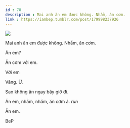 ```yaml
---
id : 78
description : Mai anh ăn em được không. Nhầm, ăn cơm.
link : https://iambep.tumblr.com/post/179998237926
---
```


![](https://64.media.tumblr.com/2dd70b9aa9960b077f0566aa6dcd1d42/tumblr_pi1bh4Anim1u3a9rjo1_1280.jpg)

Mai anh ăn em được không. Nhầm, ăn cơm.

Ăn em?

Ăn cơm với em.

Với em

Vâng. Ừ.

Sao không ăn ngay bây giờ đi.

Ăn em, nhầm, nhầm, ăn cơm á. *run*

Ăn em.

BeP